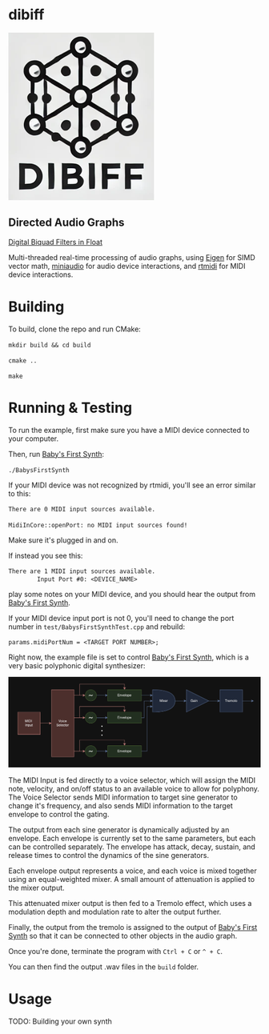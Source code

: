 # dibiff
![dibiff](doc/dibiff.png)
## Directed Audio Graphs
<ins>Digital Biquad Filters in Float</ins>

Multi-threaded real-time processing of audio graphs, using [Eigen](https://eigen.tuxfamily.org/index.php?title=Main_Page) for SIMD vector math, [miniaudio](https://miniaud.io/) for audio device interactions, and [rtmidi](https://www.music.mcgill.ca/~gary/rtmidi/) for MIDI device interactions.
#

# Building

To build, clone the repo and run CMake:

`mkdir build && cd build`

`cmake ..`

`make`

# Running & Testing 

To run the example, first make sure you have a MIDI device connected to your computer.

Then, run <ins>Baby's First Synth</ins>:

`./BabysFirstSynth`

If your MIDI device was not recognized by rtmidi, you'll see an error similar to this:
```
There are 0 MIDI input sources available.

MidiInCore::openPort: no MIDI input sources found!
```
Make sure it's plugged in and on.

If instead you see this:
```
There are 1 MIDI input sources available.
        Input Port #0: <DEVICE_NAME>
```
play some notes on your MIDI device, and you should hear the output from <ins>Baby's First Synth</ins>.

If your MIDI device input port is not 0, you'll need to change the port number in `test/BabysFirstSynthTest.cpp` and rebuild:
```
params.midiPortNum = <TARGET PORT NUMBER>;
```
Right now, the example file is set to control <ins>Baby's First Synth</ins>, which is a very basic polyphonic digital synthesizer:

![dibiff](doc/BabysFirstSynth.png)

The MIDI Input is fed directly to a voice selector, which will assign the MIDI note, velocity, and on/off status to an available voice to allow for polyphony. The Voice Selector sends MIDI information to target sine generator to change it's frequency, and also sends MIDI information to the target envelope to control the gating.

The output from each sine generator is dynamically adjusted by an envelope. Each envelope is currently set to the same parameters, but each can be controlled separately. The envelope has attack, decay, sustain, and release times to control the dynamics of the sine generators.

Each envelope output represents a voice, and each voice is mixed together using an equal-weighted mixer. A small amount of attenuation is applied to the mixer output.

This attenuated mixer output is then fed to a Tremolo effect, which uses a modulation depth and modulation rate to alter the output further.

Finally, the output from the tremolo is assigned to the output of <ins>Baby's First Synth</ins> so that it can be connected to other objects in the audio graph.

Once you're done, terminate the program with `Ctrl + C` or `^ + C`.

You can then find the output .wav files in the `build` folder.

# Usage
TODO: Building your own synth